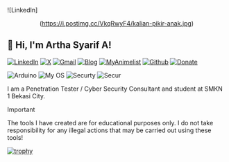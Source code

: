 ![LinkedIn]<center>(https://i.postimg.cc/VkqRwyF4/kalian-pikir-anak.jpg)</center>
## 👋 Hi, I'm Artha Syarif A!
[![LinkedIn](https://img.shields.io/badge/linkedin-%230077B5.svg?style=for-the-badge&logo=linkedin&logoColor=white)](https://www.linkedin.com/in/artha-syarif-athaya-16061424b)
[![X](https://img.shields.io/badge/X-%23000000.svg?style=for-the-badge&logo=X&logoColor=white)](https://x.com/Arthasa4A)
[![Gmail](https://img.shields.io/badge/Gmail-D14836?style=for-the-badge&logo=gmail&logoColor=white)](https://mail.google.com/mail/u/0/?view=cm&tf=1&fs=1&to=yg1btk2024@gmail.com)
[![Blog](https://img.shields.io/badge/Blogger-FF5722?style=for-the-badge&logo=blogger&logoColor=white)](https://www.arthasa.online/)
[![MyAnimelist](https://img.shields.io/badge/Myanimelist-2E51A2?style=for-the-badge&logo=myanimelist&logoColor=white)](https://myanimelist.net/profile/artha_sa_)
[![Github](https://img.shields.io/badge/GitHub-100000?style=for-the-badge&logo=github&logoColor=white)](https://github.com/arthasa28)
[![Donate](https://img.shields.io/badge/Bitcoin-000000?style=for-the-badge&logo=bitcoin&logoColor=white)](https://saweria.co/arthasyarif)

![Arduino](https://img.shields.io/badge/Arduino-00979D?style=for-the-badge&logo=Arduino&logoColor=white)
![My OS](https://img.shields.io/badge/Kali_Linux-557C94?style=for-the-badge&logo=kali-linux&logoColor=white)
![Securty](https://img.shields.io/badge/HackTheBox-111927?style=for-the-badge&logo=Hack%20The%20Box&logoColor=9FEF00)
![Secur](https://img.shields.io/badge/burpsuite-FF6633?style=for-the-badge&logo=burpsuite&logoColor=white)

I am a Penetration Tester / Cyber Security Consultant and student at SMKN 1 Bekasi City.

> [!IMPORTANT]
> The tools I have created are for educational purposes only. I do not take responsibility for any illegal actions that may be carried out using these tools!

[![trophy](https://github-profile-trophy.vercel.app/?username=arthasa28&theme=onedark)](https://github.com/arthasa28)



